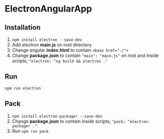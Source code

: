 # ElectronAngularApp

## Installation

1) `npm install electron --save-dev`
2) Add electron **main.js** on root directory
3) Change angular **index.html** to contain `<base href="./">`
4) Change **package.json** to contain `"main": "main.js"` on root and inside scripts; `"electron: "ng build && electron ."`

## Run

`npm run electron`

## Pack

1) `npm install electron-packager --save-dev`
2) Change **package.json** to contain inside scripts; `"pack: "electron-packager ."`
3) Run `npm run pack`

